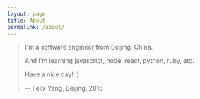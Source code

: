 ```yaml
---
layout: page
title: About
permalink: /about/
---
```


> I'm a software engineer from Beijing, China.
>
> And I'm learning javascript, node, react, python, ruby, etc.
>
> Have a nice day! :)
>
> -- Felix Yang, Beijing, 2016
